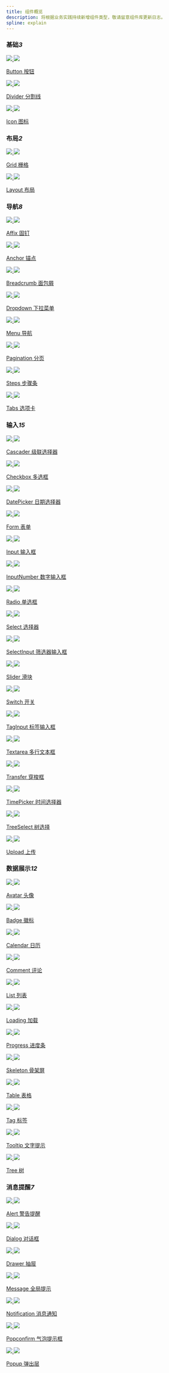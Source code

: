 ```yaml
---
title: 组件概览
description: 将根据业务实践持续新增组件类型，敬请留意组件库更新日志。
spline: explain
---
```


<h3>基础<em class="tag">3</em></h3>
<section class="image-group">
  <div class="image-wrapper">
    <a class="item" href="./components/button">
      <img class="__light__" src="https://tdesign.gtimg.com/site/doc/doc-button.png" />
      <img class="__dark__" src="https://tdesign.gtimg.com/site/doc/doc-button-dark.png" />
      <p class="name">Button 按钮</p>
    </a>
  </div>

  <div class="image-wrapper">
    <a class="item" href="./components/divider">
      <img class="__light__" src="https://tdesign.gtimg.com/site/doc/doc-divider.png" />
      <img class="__dark__" src="https://tdesign.gtimg.com/site/doc/doc-divider-dark.png" />
      <p class="name">Divider 分割线</p>
    </a>
  </div>

  <div class="image-wrapper">
    <a class="item" href="./components/icon">
      <img class="__light__" src="https://tdesign.gtimg.com/site/doc/doc-icon.png" />
      <img class="__dark__" src="https://tdesign.gtimg.com/site/doc/doc-icon-dark.png" />
      <p class="name">Icon 图标</p>
    </a>
  </div>
</section>

<h3>布局<em class="tag">2</em></h3>
<section class="image-group">
  <div class="image-wrapper">
    <a class="item" href="./components/grid">
      <img  class="__light__" src="https://tdesign.gtimg.com/site/doc/doc-grid.png" />
      <img  class="__dark__" src="https://tdesign.gtimg.com/site/doc/doc-grid-dark.png" />
      <p class="name">Grid 栅格</p>
    </a>
  </div>

  <div class="image-wrapper">
    <a class="item" href="./components/layout">
      <img class="__light__" src="https://tdesign.gtimg.com/site/doc/doc-layout.png" />
      <img class="__dark__" src="https://tdesign.gtimg.com/site/doc/doc-layout-dark.png" />
      <p class="name">Layout 布局</p>
    </a>
  </div>
</section>

<h3>导航<em class="tag">8</em></h3>
<section class="image-group">
  <div class="image-wrapper">
    <a class="item" href="./components/affix">
      <img  class="__light__" src="https://tdesign.gtimg.com/site/doc/doc-affix.png" />
      <img  class="__dark__" src="https://tdesign.gtimg.com/site/doc/doc-affix-dark.png" />
      <p class="name">Affix 固钉</p>
    </a>
  </div>
  <div class="image-wrapper">
    <a class="item" href="./components/anchor">
      <img class="__light__" src="https://tdesign.gtimg.com/site/doc/doc-anchor.png" />
      <img class="__dark__" src="https://tdesign.gtimg.com/site/doc/doc-anchor-dark.png" />
      <p class="name">Anchor 锚点</p>
    </a>
  </div>
  <div class="image-wrapper">
    <a class="item" href="./components/breadcrumb">
      <img class="__light__" src="https://tdesign.gtimg.com/site/doc/doc-breadcrumb.png" />
      <img class="__dark__" src="https://tdesign.gtimg.com/site/doc/doc-breadcrumb-dark.png" />
      <p class="name">Breadcrumb 面包屑</p>
    </a>
  </div>
  <div class="image-wrapper">
    <a class="item" href="./components/dropdown">
      <img class="__light__" src="https://tdesign.gtimg.com/site/doc/doc-dropdown.png" />
      <img class="__dark__" src="https://tdesign.gtimg.com/site/doc/doc-dropdown-dark.png" />
      <p class="name">Dropdown 下拉菜单</p>
    </a>
  </div>
  <div class="image-wrapper">
    <a class="item" href="./components/menu">
      <img class="__light__" src="https://tdesign.gtimg.com/site/doc/doc-menu.png" />
      <img class="__dark__" src="https://tdesign.gtimg.com/site/doc/doc-menu-dark.png" />
      <p class="name">Menu 导航</p>
    </a>
  </div>

  <div class="image-wrapper">
    <a class="item" href="./components/pagination">
      <img class="__light__" src="https://tdesign.gtimg.com/site/doc/doc-pagination.png" />
      <img class="__dark__" src="https://tdesign.gtimg.com/site/doc/doc-pagination-dark.png" />
      <p class="name">Pagination 分页</p>
    </a>
  </div>

  <div class="image-wrapper">
    <a class="item" href="./components/steps">
      <img class="__light__" src="https://tdesign.gtimg.com/site/doc/doc-steps.png" />
      <img class="__dark__" src="https://tdesign.gtimg.com/site/doc/doc-steps-dark.png" />
      <p class="name">Steps 步骤条</p>
    </a>
  </div>
  <div class="image-wrapper">
    <a class="item" href="./components/tabs">
      <img class="__light__" src="https://tdesign.gtimg.com/site/doc/doc-tabs.png" />
      <img class="__dark__" src="https://tdesign.gtimg.com/site/doc/doc-tabs-dark.png" />
      <p class="name">Tabs 选项卡</p>
    </a>
  </div>
</section>
<h3>输入<em class="tag">15</em></h3>
<section class="image-group">
  <div class="image-wrapper">
    <a class="item" href="./components/cascader">
      <img class="__light__" src="https://tdesign.gtimg.com/site/doc/doc-cascader.png" />
      <img class="__dark__" src="https://tdesign.gtimg.com/site/doc/doc-cascader-dark.png" />
      <p class="name">Cascader 级联选择器</p>
    </a>
  </div>
  <div class="image-wrapper">
    <a class="item" href="./components/checkbox">
      <img class="__light__" src="https://tdesign.gtimg.com/site/doc/doc-checkbox.png" />
      <img class="__dark__" src="https://tdesign.gtimg.com/site/doc/doc-checkbox-dark.png" />
      <p class="name">Checkbox 多选框</p>
    </a>
  </div>
  <div class="image-wrapper">
    <a class="item" href="./components/date-picker">
      <img class="__light__" src="https://tdesign.gtimg.com/site/doc/doc-datepicker.png" />
      <img class="__dark__" src="https://tdesign.gtimg.com/site/doc/doc-datepicker-dark.png" />
      <p class="name">DatePicker 日期选择器</p>
    </a>
  </div>
  <div class="image-wrapper">
    <a class="item" href="./components/form">
      <img class="__light__" src="https://tdesign.gtimg.com/site/doc/doc-form.png" />
      <img class="__dark__" src="https://tdesign.gtimg.com/site/doc/doc-form-dark.png" />
      <p class="name">Form 表单</p>
    </a>
  </div>
  <div class="image-wrapper">
    <a class="item" href="./components/input">
      <img class="__light__" src="https://tdesign.gtimg.com/site/doc/doc-input.png" />
      <img class="__dark__" src="https://tdesign.gtimg.com/site/doc/doc-input-dark.png" />
      <p class="name">Input 输入框</p>
    </a>
  </div>
  <div class="image-wrapper">
    <a class="item" href="./components/input-number">
      <img class="__light__" src="https://tdesign.gtimg.com/site/doc/doc-inputnumber.png" />
      <img class="__dark__" src="https://tdesign.gtimg.com/site/doc/doc-inputnumber-dark.png" />
      <p class="name">InputNumber 数字输入框</p>
    </a>
  </div>

  <div class="image-wrapper">
    <a class="item" href="./components/radio">
      <img class="__light__" src="https://tdesign.gtimg.com/site/doc/doc-radio.png" />
      <img class="__dark__" src="https://tdesign.gtimg.com/site/doc/doc-radio-dark.png" />
      <p class="name">Radio 单选框</p>
    </a>
  </div>
  <div class="image-wrapper">
    <a class="item" href="./components/select">
      <img class="__light__" src="https://tdesign.gtimg.com/site/doc/doc-select.png" />
      <img class="__dark__" src="https://tdesign.gtimg.com/site/doc/doc-select-dark.png" />
      <p class="name">Select 选择器</p>
    </a>
  </div>
  <div class="image-wrapper">
    <a class="item" href="./components/slider">
      <img class="__light__" src="https://tdesign.gtimg.com/site/doc/doc-select-input.png" />
      <img class="__dark__" src="https://tdesign.gtimg.com/site/doc/doc-select-input-dark.png" />
      <p class="name">SelectInput 筛选器输入框</p>
    </a>
  </div>
  <div class="image-wrapper">
    <a class="item" href="./components/slider">
      <img class="__light__" src="https://tdesign.gtimg.com/site/doc/doc-slider.png" />
      <img class="__dark__" src="https://tdesign.gtimg.com/site/doc/doc-slider-dark.png" />
      <p class="name">Slider 滑块</p>
    </a>
  </div>
  <div class="image-wrapper">
    <a class="item" href="./components/switch">
      <img class="__light__" src="https://tdesign.gtimg.com/site/doc/doc-switch.png" />
      <img class="__dark__" src="https://tdesign.gtimg.com/site/doc/doc-switch-dark.png" />
      <p class="name">Switch 开关</p>
    </a>
  </div>
  <div class="image-wrapper">
    <a class="item" href="./components/slider">
      <img class="__light__" src="https://tdesign.gtimg.com/site/doc/doc-tag-input.png" />
      <img class="__dark__" src="https://tdesign.gtimg.com/site/doc/doc-tag-input-dark.png" />
      <p class="name">TagInput 标签输入框</p>
    </a>
  </div>
  <div class="image-wrapper">
    <a class="item" href="./components/textarea">
      <img class="__light__" src="https://tdesign.gtimg.com/site/doc/doc-textarea.png" />
      <img class="__dark__" src="https://tdesign.gtimg.com/site/doc/doc-textarea-dark.png" />
      <p class="name">Textarea 多行文本框</p>
    </a>
  </div>
  <div class="image-wrapper">
    <a class="item" href="./components/transfer">
      <img class="__light__" src="https://tdesign.gtimg.com/site/doc/doc-transfer.png" />
      <img class="__dark__" src="https://tdesign.gtimg.com/site/doc/doc-transfer-dark.png" />
      <p class="name">Transfer 穿梭框</p>
    </a>
  </div>
  <div class="image-wrapper">
    <a class="item" href="./components/time-picker">
      <img class="__light__" src="https://tdesign.gtimg.com/site/doc/doc-timepicker.png" />
      <img class="__dark__" src="https://tdesign.gtimg.com/site/doc/doc-timepicker-dark.png" />
      <p class="name">TimePicker 时间选择器</p>
    </a>
  </div>
  <div class="image-wrapper">
    <a class="item" href="./components/tree-select">
      <img class="__light__" src="https://tdesign.gtimg.com/site/doc/doc-treeselect.png" />
      <img class="__dark__" src="https://tdesign.gtimg.com/site/doc/doc-treeselect-dark.png" />
      <p class="name">TreeSelect 树选择</p>
    </a>
  </div>
  <div class="image-wrapper">
    <a class="item" href="./components/upload">
      <img class="__light__" src="https://tdesign.gtimg.com/site/doc/doc-upload.png" />
      <img class="__dark__" src="https://tdesign.gtimg.com/site/doc/doc-upload-dark.png" />
      <p class="name">Upload 上传</p>
    </a>
  </div>
</section>

<h3>数据展示<em class="tag">12</em></h3>
<section class="image-group">
  <div class="image-wrapper">
    <a class="item" href="./components/avatar">
      <img class="__light__" src="https://tdesign.gtimg.com/site/doc/doc-avatar.png" />
      <img class="__dark__" src="https://tdesign.gtimg.com/site/doc/doc-avatar-dark.png" />
      <p class="name">Avatar 头像</p>
    </a>
  </div>
  <div class="image-wrapper">
    <a class="item" href="./components/badge">
      <img class="__light__" src="https://tdesign.gtimg.com/site/doc/doc-badge.png" />
      <img class="__dark__" src="https://tdesign.gtimg.com/site/doc/doc-badge-dark.png" />
      <p class="name">Badge 徽标</p>
    </a>
  </div>
  <div class="image-wrapper">
    <a class="item" href="./components/calendar">
      <img class="__light__" src="https://tdesign.gtimg.com/site/doc/doc-calendar.png" />
      <img class="__dark__" src="https://tdesign.gtimg.com/site/doc/doc-calendar-dark.png" />
      <p class="name">Calendar 日历</p>
    </a>
  </div>
  <div class="image-wrapper">
    <a class="item" href="./components/comment">
      <img class="__light__" src="https://tdesign.gtimg.com/site/doc/doc-comment.png" />
      <img class="__dark__" src="https://tdesign.gtimg.com/site/doc/doc-comment-dark.png" />
      <p class="name">Comment 评论</p>
    </a>
  </div>
  <div class="image-wrapper">
    <a class="item" href="./components/list">
      <img class="__light__" src="https://tdesign.gtimg.com/site/doc/doc-list.png" />
      <img class="__dark__" src="https://tdesign.gtimg.com/site/doc/doc-list-dark.png" />
      <p class="name">List 列表</p>
    </a>
  </div>
  <div class="image-wrapper">
    <a class="item" href="./components/loading">
      <img class="__light__" src="https://tdesign.gtimg.com/site/doc/doc-loading.png" />
      <img class="__dark__" src="https://tdesign.gtimg.com/site/doc/doc-loading-dark.png" />
      <p class="name">Loading 加载</p>
    </a>
  </div>
  <div class="image-wrapper">
    <a class="item" href="./components/progress">
      <img class="__light__" src="https://tdesign.gtimg.com/site/doc/doc-progress.png" />
      <img class="__dark__" src="https://tdesign.gtimg.com/site/doc/doc-progress-dark.png" />
      <p class="name">Progress 进度条</p>
    </a>
  </div>
  <div class="image-wrapper">
    <a class="item" href="./components/skeleton">
      <img class="__light__" src="https://tdesign.gtimg.com/site/doc/doc-skeleton.png" />
      <img class="__dark__" src="https://tdesign.gtimg.com/site/doc/doc-skeleton-dark.png" />
      <p class="name">Skeleton 骨架屏</p>
    </a>
  </div>
  <!-- <div class="image-wrapper">
    <a class="item" href="./components/swiper">
      <img class="__light__" src="https://tdesign.gtimg.com/site/doc/doc-swiper.png" />
      <img class="__dark__" src="https://tdesign.gtimg.com/site/doc/doc-swiper-dark.png" />
      <p class="name">Swiper 轮播框</p>
    </a>
  </div>  -->
  <div class="image-wrapper">
    <a class="item" href="./components/table">
      <img class="__light__" src="https://tdesign.gtimg.com/site/doc/doc-table.png" />
      <img class="__dark__" src="https://tdesign.gtimg.com/site/doc/doc-table-dark.png" />
      <p class="name">Table 表格</p>
    </a>
  </div>
  <div class="image-wrapper">
    <a class="item" href="./components/tag">
      <img class="__light__" src="https://tdesign.gtimg.com/site/doc/doc-tag.png" />
      <img class="__dark__" src="https://tdesign.gtimg.com/site/doc/doc-tag-dark.png" />
      <p class="name">Tag 标签</p>
    </a>
  </div>
  <div class="image-wrapper">
    <a class="item" href="./components/tooltip">
      <img class="__light__" src="https://tdesign.gtimg.com/site/doc/doc-tooltip.png" />
      <img class="__dark__" src="https://tdesign.gtimg.com/site/doc/doc-tooltip-dark.png" />
      <p class="name">Tooltip 文字提示</p>
    </a>
  </div>
  <div class="image-wrapper">
    <a class="item" href="./components/tree">
      <img class="__light__" src="https://tdesign.gtimg.com/site/doc/doc-tree.png" />
      <img class="__dark__" src="https://tdesign.gtimg.com/site/doc/doc-tree-dark.png" />
      <p class="name">Tree 树</p>
    </a>
  </div>
</section>

<h3>消息提醒<em class="tag">7</em></h3>
<section class="image-group">
  <div class="image-wrapper">
    <a class="item" href="./components/alert">
      <img class="__light__" src="https://tdesign.gtimg.com/site/doc/doc-alert.png" />
      <img class="__dark__" src="https://tdesign.gtimg.com/site/doc/doc-alert-dark.png" />
      <p class="name">Alert 警告提醒</p>
    </a>
  </div>
  <div class="image-wrapper">
    <a class="item" href="./components/dialog">
      <img class="__light__" src="https://tdesign.gtimg.com/site/doc/doc-dialog.png" />
      <img class="__dark__" src="https://tdesign.gtimg.com/site/doc/doc-dialog-dark.png" />
      <p class="name">Dialog 对话框</p>
    </a>
  </div>
  <div class="image-wrapper">
    <a class="item" href="./components/drawer">
      <img class="__light__" src="https://tdesign.gtimg.com/site/doc/doc-drawer.png" />
      <img class="__dark__" src="https://tdesign.gtimg.com/site/doc/doc-drawer-dark.png" />
      <p class="name">Drawer 抽屉</p>
    </a>
  </div>

  <div class="image-wrapper">
    <a class="item" href="./components/message">
      <img class="__light__" src="https://tdesign.gtimg.com/site/doc/doc-message.png" />
      <img class="__dark__" src="https://tdesign.gtimg.com/site/doc/doc-message-dark.png" />
      <p class="name">Message 全局提示</p>
    </a>
  </div>
  <div class="image-wrapper">
    <a class="item" href="./components/notification">
      <img class="__light__" src="https://tdesign.gtimg.com/site/doc/doc-notification.png" />
      <img class="__dark__" src="https://tdesign.gtimg.com/site/doc/doc-notification-dark.png" />
      <p class="name">Notification 消息通知</p>
    </a>
  </div>
  <div class="image-wrapper">
    <a class="item" href="./components/popconfirm">
      <img class="__light__" src="https://tdesign.gtimg.com/site/doc/doc-popconfirm.png" />
      <img class="__dark__" src="https://tdesign.gtimg.com/site/doc/doc-popconfirm-dark.png" />
      <p class="name">Popconfirm 气泡提示框</p>
    </a>
  </div>
  <div class="image-wrapper">
    <a class="item" href="./components/popup">
      <img class="__light__" src="https://tdesign.gtimg.com/site/doc/doc-popup.png" />
      <img class="__dark__" src="https://tdesign.gtimg.com/site/doc/doc-popup-dark.png" />
      <p class="name">Popup 弹出层</p>
    </a>
  </div>
</section>
